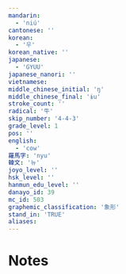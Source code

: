 ```yaml
---
mandarin:
  - 'niú'
cantonese: ''
korean:
  - '우'
korean_native: ''
japanese:
  - 'GYUU'
japanese_nanori: ''
vietnamese:
middle_chinese_initial: 'ŋ'
middle_chinese_final: 'ɨu'
stroke_count: ''
radical: '牛'
skip_number: '4-4-3'
grade_level: 1
pos: ''
english:
  - 'cow'
羅馬字: 'nyu'
韓文: '뉴'
joyo_level: ''
hsk_level: ''
hanmun_edu_level: ''
danayo_id: 39
mc_id: 503
graphemic_classification: '象形'
stand_in: 'TRUE'
aliases:
---
```


# Notes

